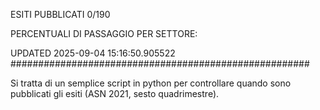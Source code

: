 ESITI PUBBLICATI 0/190 

PERCENTUALI DI PASSAGGIO PER SETTORE:

UPDATED 2025-09-04 15:16:50.905522
###################################################### 

Si tratta di un semplice script in python per controllare quando sono pubblicati gli esiti (ASN 2021, sesto quadrimestre).

